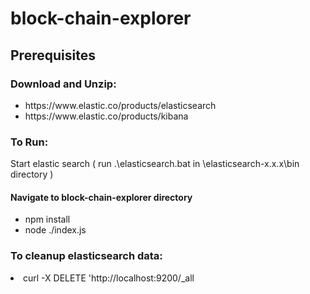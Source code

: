 # block-chain-explorer
<h2>Prerequisites</h2>
<h3>Download and Unzip:</h3> 
<ul>
  <li>https://www.elastic.co/products/elasticsearch</li>
  <li>https://www.elastic.co/products/kibana</li>
</ul>

<h3>To Run:</h3>
<p>Start elastic search ( run .\elasticsearch.bat in \elasticsearch-x.x.x\bin directory )</p>
<div></div>
<h4>Navigate to block-chain-explorer directory</h4> 
<ul>
  <li>npm install</li>
  <li>node ./index.js</li>
</ul>

<h3>To cleanup elasticsearch data:</h3>
  <li>curl -X DELETE 'http://localhost:9200/_all</li>
